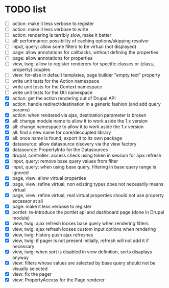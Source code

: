 # TODO list

 *  [ ] action: make it less verbose to register
 *  [ ] action: make it less verbose to write
 *  [ ] action: rendering is terribly slow, make it better
 *  [ ] all: performance: possibility of caching options/skipping resolver
 *  [ ] input, query: allow some filters to be virtual (not displayed)
 *  [ ] page: allow annotations for callbacks, without defining the properties
 *  [ ] page: allow annotations for properties
 *  [ ] view, twig: allow to register renderers for specific classes or (class, property) couples
 *  [ ] view: for-else in default templates, page builder "empty text" property
 *  [ ] write unit tests for the Action namespace
 *  [ ] write unit tests for the Context namespace
 *  [ ] write unit tests for the Util namespace
 *  [x] action: get the action rendering out of Drupal API
 *  [x] action: handle redirect/destination in a generic fashion (and add query params)
 *  [x] action: when rendered via ajax, destination parameter is broken
 *  [x] all: change module name to allow it to work aside the 1.x version
 *  [x] all: change namespace to allow it to work aside the 1.x version
 *  [x] all: find a new name for core/decoupled library
 *  [x] all: once name is found, export it to its own package
 *  [x] datasource: allow datasource disovery via the view factory
 *  [x] datasource: PropertyInfo for the Datasources
 *  [x] drupal, controller: access check using token in session for ajax refresh
 *  [x] input, query: remove base query values from filter
 *  [x] input, query: when using base query, filtering in base query range is ignored
 *  [x] page, view: allow virtual properties
 *  [x] page, view: refine virtual, non existing types does not necesarily means virtual
 *  [x] page, view: refine virtual, real virtual properties should not use property accessor at all
 *  [x] page: make it less verbose to register
 *  [x] portlet: re-introduce the portlet api and dashboard page (done in Drupal module)
 *  [x] view, twig: ajax refresh looses base query when rendering filters
 *  [x] view, twig: ajax refresh looses custom input options when rendering
 *  [x] view, twig: history push ajax refreshes
 *  [x] view, twig: if pager is not present initially, refresh will not add it if necessary
 *  [x] view, twig: when sort is disabled in view definition, sorts disaplays anyway
 *  [x] view: filters whose values are selected by base query should not be visually selected
 *  [x] view: fix the pager
 *  [x] view: PropertyAccess for the Page renderer
